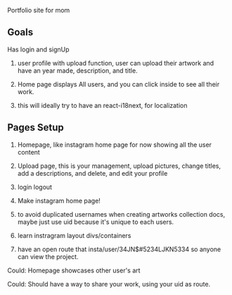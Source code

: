 Portfolio site for mom

## Goals

Has login and signUp

1. user profile with upload function, user can upload their artwork and have an year made, description, and title.

2. Home page displays All users, and you can click inside to see all their work.

3. this will ideally try to have an react-i18next, for localization

## Pages Setup

1. Homepage, like instagram home page for now showing all the user content
2. Upload page, this is your management, upload pictures, change titles, add a descriptions, and delete, and edit your profile
3. login logout

4. Make instagram home page!

5) to avoid duplicated usernames when creating artworks collection docs, maybe just use uid because it's unique to each users.

6) learn instragram layout divs/containers

7) have an open route that insta/user/34JN$#5234LJKN5334 so anyone can view the project.

Could: Homepage showcases other user's art

Could: Should have a way to share your work, using your uid as route.
